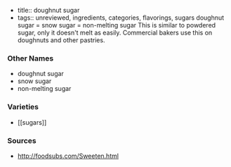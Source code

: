 - title:: doughnut sugar
- tags:: unreviewed, ingredients, categories, flavorings, sugars
doughnut sugar = snow sugar = non-melting sugar This is similar to powdered sugar, only it doesn't melt as easily. Commercial bakers use this on doughnuts and other pastries.

### Other Names

* doughnut sugar
* snow sugar
* non-melting sugar

### Varieties

* [[sugars]]

### Sources
* http://foodsubs.com/Sweeten.html

